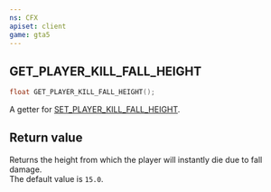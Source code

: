 ```yaml
---
ns: CFX
apiset: client
game: gta5
---
```

## GET_PLAYER_KILL_FALL_HEIGHT

```c
float GET_PLAYER_KILL_FALL_HEIGHT();
```

A getter for [SET_PLAYER_KILL_FALL_HEIGHT](#_0xAEF2C6A4).

## Return value
Returns the height from which the player will instantly die due to fall damage.  
The default value is `15.0`.

